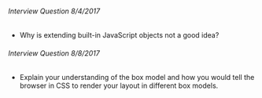 ###### Interview Question 8/4/2017

* Why is extending built-in JavaScript objects not a good idea?

###### Interview Question 8/8/2017

* Explain your understanding of the box model and how you would tell the browser in CSS to render your layout in different box models.
